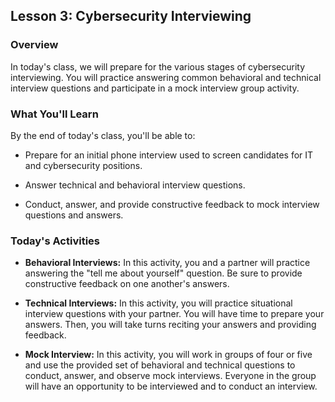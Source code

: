## Lesson 3: Cybersecurity Interviewing 
 
### Overview

In today's class, we will prepare for the various stages of cybersecurity interviewing. You will practice answering common behavioral and technical interview questions and participate in a mock interview group activity.
 
### What You'll Learn
 
By the end of today's class, you'll be able to:
 
- Prepare for an initial phone interview used to screen candidates for IT and cybersecurity positions. 

- Answer technical and behavioral interview questions. 

- Conduct, answer, and provide constructive feedback to mock interview questions and answers. 

### Today's Activities

* **Behavioral Interviews:** In this activity, you and a partner will practice answering the "tell me about yourself" question. Be sure to provide constructive feedback on one another's answers.

* **Technical Interviews:** In this activity, you will practice situational interview questions with your partner. You will have time to prepare your answers. Then, you will take turns reciting your answers and providing feedback.

* **Mock Interview:** In this activity, you will work in groups of four or five and use the provided set of behavioral and technical questions to conduct, answer, and observe mock interviews. Everyone in the group will have an opportunity to be interviewed and to conduct an interview.
